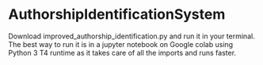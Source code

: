 # AuthorshipIdentificationSystem

Download improved_authorship_identification.py and run it in your terminal.
The best way to run it is in a jupyter notebook on Google colab using Python 3 T4 runtime as it takes care of all the imports and runs faster.
